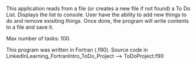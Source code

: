 This application reads from a file (or creates a new file if not found) a To Do List.
Displays the list to console.
User have the ability to add new things to do and remove exisiting things.
Once done, the program will write contents to a file and save it.

Max number of tasks: 100.

This program was written in Fortran (.f90).
Source code in LinkedInLearning_FortranIntro_ToDo_Project --> ToDoProject.f90
